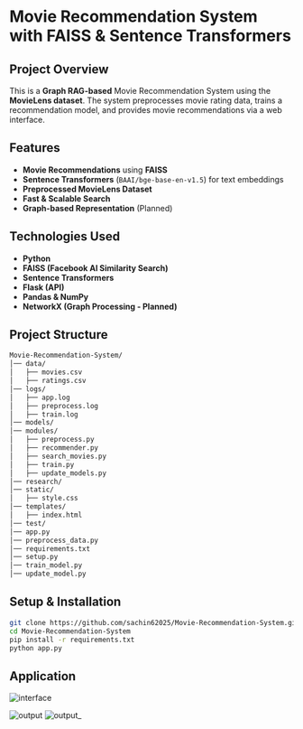 #  Movie Recommendation System with FAISS & Sentence Transformers  

##  Project Overview  
This is a **Graph RAG-based** Movie Recommendation System using the **MovieLens dataset**. The system preprocesses movie rating data, trains a recommendation model, and provides movie recommendations via a web interface.  

##  Features  
-  **Movie Recommendations** using **FAISS**  
-  **Sentence Transformers** (`BAAI/bge-base-en-v1.5`) for text embeddings  
-  **Preprocessed MovieLens Dataset**  
-  **Fast & Scalable Search**  
-  **Graph-based Representation** (Planned)  

##  Technologies Used  
- **Python**  
- **FAISS (Facebook AI Similarity Search)**  
- **Sentence Transformers**  
- **Flask (API)**  
- **Pandas & NumPy**  
- **NetworkX (Graph Processing - Planned)**  

## Project Structure  

```bash
Movie-Recommendation-System/
│── data/
│   ├── movies.csv
│   ├── ratings.csv
│── logs/
│   ├── app.log
│   ├── preprocess.log
│   ├── train.log
│── models/                    
│── modules/                   
│   ├── preprocess.py
│   ├── recommender.py
│   ├── search_movies.py
│   ├── train.py
│   ├── update_models.py
│── research/
│── static/
│   ├── style.css
│── templates/
│   ├── index.html
│── test/
│── app.py
│── preprocess_data.py
│── requirements.txt
│── setup.py
│── train_model.py
│── update_model.py

```
## Setup & Installation
``` bash
git clone https://github.com/sachin62025/Movie-Recommendation-System.git  
cd Movie-Recommendation-System  
pip install -r requirements.txt  
python app.py  
```
## Application

![interface](https://github.com/user-attachments/assets/df4f4157-54f3-45ea-ad03-accaeae4c630)

![output](https://github.com/user-attachments/assets/b9889d3f-0fe4-47d2-8587-5f37b8408cdc)
![output_](https://github.com/user-attachments/assets/ef8928f4-d2e6-401f-8948-59e326689182)
